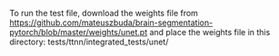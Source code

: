 To run the test file, download the weights file from https://github.com/mateuszbuda/brain-segmentation-pytorch/blob/master/weights/unet.pt and place the weights file in this directory: tests/ttnn/integrated_tests/unet/
